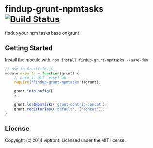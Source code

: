 # findup-grunt-npmtasks [![Build Status](https://secure.travis-ci.org/vipfront/findup-grunt-npmtasks.png?branch=master)](http://travis-ci.org/vipfront/findup-grunt-npmtasks)

findup your npm tasks base on grunt

## Getting Started
Install the module with: `npm install findup-grunt-npmtasks --save-dev`

```javascript
// use in Gruntfile.js
module.exports = function(grunt) {
    // here is all, easy? ah
    require('findup-grunt-npmtasks')(grunt);

    grunt.initConfig({
    });

    grunt.loadNpmTasks('grunt-contrib-concat');
    grunt.registerTask('default', ['concat']);
}
```

## License
Copyright (c) 2014 vipfront. Licensed under the MIT license.
